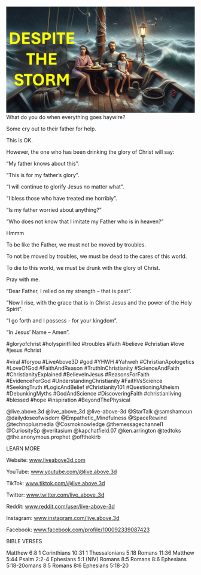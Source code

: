 ![Video cover image](../cover.jpg "cover photo")
What do you do when everything goes haywire?

Some cry out to their father for help.

This is OK.

However, the one who has been drinking the glory of Christ will say:

“My father knows about this”.

“This is for my father’s glory”.

“I will continue to glorify Jesus no matter what”.

“I bless those who have treated me horribly”.

“Is my father worried about anything?”

“Who does not know that I imitate my Father who is in heaven?”

Hmmm

To be like the Father, we must not be moved by troubles.

To not be moved by troubles, we must be dead to the cares of this world.

To die to this world, we must be drunk with the glory of Christ.

Pray with me.

“Dear Father, I relied on my strength – that is past”.

“Now I rise, with the grace that is in Christ Jesus and the power of the Holy Spirit”.

“I go forth and I possess - for your kingdom”.

“In Jesus’ Name – Amen”.


#gloryofchrist #holyspiritfilled #troubles #faith #believe #christian #love #jesus #christ 

#viral #foryou #LiveAbove3D #god #YHWH #Yahweh #ChristianApologetics #LoveOfGod #FaithAndReason #TruthInChristianity #ScienceAndFaith #ChristianityExplained #BelieveInJesus #ReasonsForFaith #EvidenceForGod #UnderstandingChristianity #FaithVsScience #SeekingTruth #LogicAndBelief #Christianity101 #QuestioningAtheism #DebunkingMyths #GodAndScience #DiscoveringFaith #christianliving #blessed #hope #inspiration #BeyondThePhysical

@live.above.3d @live_above_3d @live-above-3d @StarTalk @samshamoun @dailydoseofwisdom @Empathetic_Mindfulness @SpaceRewind @technoplusmedia @Cosmoknowledge @themessagechannel1 @CuriositySp @veritasium @kapchatfield.07 @ken.arrington @tedtoks @the.anonymous.prophet @offthekirb 


LEARN MORE

Website: www.liveabove3d.com

YouTube: www.youtube.com/@live.above.3d

TikTok: www.tiktok.com/@live.above.3d

Twitter: www.twitter.com/live_above_3d

Reddit: www.reddit.com/user/live-above-3d

Instagram: www.instagram.com/live.above.3d

Facebook: www.facebook.com/profile/100092339087423


BIBLE VERSES

Matthew 6:8
1 Corinthians 10:31
1 Thessalonians 5:18
Romans 11:36
Matthew 5:44
Psalm 2:2-4
Ephesians 5:1 (NIV)
Romans 8:5
Romans 8:6
Ephesians 5:18-20omans 8:5
Romans 8:6
Ephesians 5:18-20